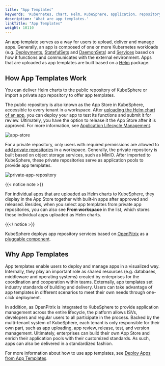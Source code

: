 ```yaml
---
title: "App Templates"
keywords: 'Kubernetes, chart, Helm, KubeSphere, application, repository, template'
description: 'What are app templates.'
linkTitle: "App Templates"
weight: 10110
---
```


An app template serves as a way for users to upload, deliver and manage apps. Generally, an app is composed of one or more Kubernetes workloads (e.g. [Deployments](../../../project-user-guide/application-workloads/deployments/), [StatefulSets](../../../project-user-guide/application-workloads/statefulsets/) and [DaemonSets](../../../project-user-guide/application-workloads/daemonsets/)) and [Services](../../../project-user-guide/application-workloads/services/) based on how it functions and communicates with the external environment. Apps that are uploaded as app templates are built based on a [Helm](https://helm.sh/) package.

## How App Templates Work

You can deliver Helm charts to the public repository of KubeSphere or import a private app repository to offer app templates.

The public repository is also known as the App Store in KubeSphere, accessible to every tenant in a workspace. After [uploading the Helm chart of an app](../../../workspace-administration/upload-helm-based-application/), you can deploy your app to test its functions and submit it for review. Ultimately, you have the option to release it the App Store after it is approved. For more information, see [Application Lifecycle Management](../../../application-store/app-lifecycle-management/).

![app-store](/images/docs/project-user-guide/applications/app-templates/app-store.jpg)

For a private repository, only users with required permissions are allowed to [add private repositories](../../../workspace-administration/app-repository/import-helm-repository/) in a workspace. Generally, the private repository is built based on object storage services, such as MinIO. After imported to KubeSphere, these private repositories serve as application pools to provide app templates.

![private-app-repository](/images/docs/project-user-guide/applications/app-templates/private-app-repository.jpg)

{{< notice note >}}

[For individual apps that are uploaded as Helm charts](../../../workspace-administration/upload-helm-based-application/) to KubeSphere, they display in the App Store together with built-in apps after approved and released. Besides, when you select app templates from private app repositories, you can also see **From workspace** in the list, which stores these individual apps uploaded as Helm charts.

{{</ notice >}} 

KubeSphere deploys app repository services based on [OpenPitrix](https://github.com/openpitrix/openpitrix) as a [pluggable component](../../../pluggable-components/app-store/).

## Why App Templates

App templates enable users to deploy and manage apps in a visualized way. Internally, they play an important role as shared resources (e.g. databases, middleware and operating systems) created by enterprises for the coordination and cooperation within teams. Externally, app templates set industry standards of building and delivery. Users can take advantage of app templates in different scenarios to meet their own needs through one-click deployment.

In addition, as OpenPitrix is integrated to KubeSphere to provide application management across the entire lifecycle, the platform allows ISVs, developers and regular users to all participate in the process. Backed by the multi-tenant system of KubeSphere, each tenant is only responsible for their own part, such as app uploading, app review, release, test, and version management. Ultimately, enterprises can build their own App Store and enrich their application pools with their customized standards. As such, apps can also be delivered in a standardized fashion.

For more information about how to use app templates, see [Deploy Apps from App Templates](../deploy-app-from-template/).